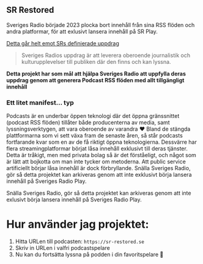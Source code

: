 ## SR Restored

Sveriges Radio började 2023 plocka bort innehåll från sina RSS flöden och andra platformar, för att exlusivt lansera innehåll på SR Play.

[Detta går helt emot SRs definierade uppdrag](https://sverigesradio.se/artikel/vart-uppdrag)

> Sveriges Radios uppdrag är att leverera oberoende journalistik och kulturupplevelser till publiken där den finns och kan lyssna.

**Detta projekt har som mål att hjälpa Sveriges Radio att uppfylla deras uppdrag genom att generera Podcast RSS flöden med allt tillgängligt innehåll**

### Ett litet manifest... typ

Podcasts är en underbar öppen teknologi där det öppna gränssnittet (podcast RSS flöden) tillåter både producenterna av media, samt lyssningsverktygen, att vara oberoende av varandra ❤️ Bland de stängda plattformarna som vi sett växa fram de senaste åren, så står podcasts fortfarande kvar som en av de få riktigt öppna teknologierna. Dessvärre har flera streamingplatformar börjat låsa innehåll exklusivt till deras tjänster. Detta är tråkigt, men med privata bolag så är det förståeligt, och något som är lätt att bojkotta om man inte tycker om metoderna. Att public service artificiellt börjar låsa innehåll är dock förbryllande. Snälla Sveriges Radio, gör så detta projektet kan arkiveras genom att inte exklusivt börja lansera innehåll på Sveriges Radio Play.

Snälla Sveriges Radio, gör så detta projektet kan arkiveras genom att inte exlusivt börja lansera innehåll på Sveriges Radio Play.

# Hur använder jag projektet:

1. Hitta URLen till podcasten: `https://sr-restored.se`
2. Skriv in URLen i valfri podcastspelare
3. Nu kan du fortsätta lyssna på podden i din favoritspelare 🎉
